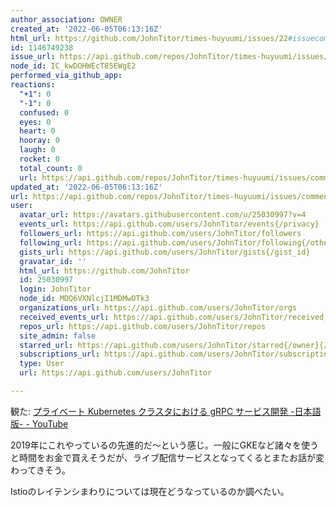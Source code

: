 ```yaml
---
author_association: OWNER
created_at: '2022-06-05T06:13:16Z'
html_url: https://github.com/JohnTitor/times-huyuumi/issues/22#issuecomment-1146749238
id: 1146749238
issue_url: https://api.github.com/repos/JohnTitor/times-huyuumi/issues/22
node_id: IC_kwDOHWEcT85EWgE2
performed_via_github_app: 
reactions:
  "+1": 0
  "-1": 0
  confused: 0
  eyes: 0
  heart: 0
  hooray: 0
  laugh: 0
  rocket: 0
  total_count: 0
  url: https://api.github.com/repos/JohnTitor/times-huyuumi/issues/comments/1146749238/reactions
updated_at: '2022-06-05T06:13:16Z'
url: https://api.github.com/repos/JohnTitor/times-huyuumi/issues/comments/1146749238
user:
  avatar_url: https://avatars.githubusercontent.com/u/25030997?v=4
  events_url: https://api.github.com/users/JohnTitor/events{/privacy}
  followers_url: https://api.github.com/users/JohnTitor/followers
  following_url: https://api.github.com/users/JohnTitor/following{/other_user}
  gists_url: https://api.github.com/users/JohnTitor/gists{/gist_id}
  gravatar_id: ''
  html_url: https://github.com/JohnTitor
  id: 25030997
  login: JohnTitor
  node_id: MDQ6VXNlcjI1MDMwOTk3
  organizations_url: https://api.github.com/users/JohnTitor/orgs
  received_events_url: https://api.github.com/users/JohnTitor/received_events
  repos_url: https://api.github.com/users/JohnTitor/repos
  site_admin: false
  starred_url: https://api.github.com/users/JohnTitor/starred{/owner}{/repo}
  subscriptions_url: https://api.github.com/users/JohnTitor/subscriptions
  type: User
  url: https://api.github.com/users/JohnTitor

---
```

観た: [プライベート Kubernetes クラスタにおける gRPC サービス開発 -日本語版- - YouTube](https://www.youtube.com/watch?v=D-txgeMmeP0)

2019年にこれやっているの先進的だ～という感じ。一般にGKEなど諸々を使うと時間をお金で買えそうだが、ライブ配信サービスとなってくるとまたお話が変わってきそう。

Istioのレイテンシまわりについては現在どうなっているのか調べたい。